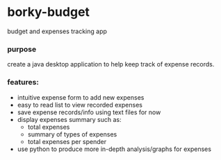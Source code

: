 # borky-budget
budget and expenses tracking app

### purpose
create a java desktop application to help keep track of expense records.

### features:
- intuitive expense form to add new expenses
- easy to read list to view recorded expenses
- save expense records/info using text files for now
- display expenses summary such as:
    - total expenses
    - summary of types of expenses
    - total expenses per spender
- use python to produce more in-depth analysis/graphs for expenses
